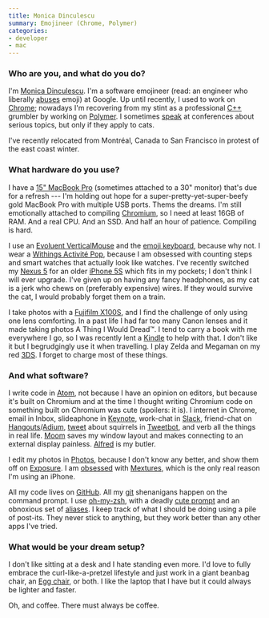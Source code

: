 ```yaml
---
title: Monica Dinculescu
summary: Emojineer (Chrome, Polymer)
categories:
- developer
- mac
---
```


### Who are you, and what do you do?

I'm [Monica Dinculescu](http://meowni.ca/ "Monica's website."). I'm a software emojineer (read: an engineer who liberally [abuses](http://meowni.ca/emoji-translate/ "Monica's emoji translator.") emoji) at Google. Up until recently, I used to work on [Chrome][]; nowadays I'm recovering from my stint as a professional [C++][c-plusplus] grumbler by working on [Polymer][]. I sometimes [speak](https://speakerdeck.com/notwaldorf "Monica's talks on Speaker Deck.") at conferences about serious topics, but only if they apply to cats.

I've recently relocated from Montréal, Canada to San Francisco in protest of the east coast winter.

### What hardware do you use?

I have a [15" MacBook Pro][macbook-pro] (sometimes attached to a 30" monitor) that's due for a refresh --- I'm holding out hope for a super-pretty-yet-super-beefy gold MacBook Pro with multiple USB ports. Thems the dreams. I'm still emotionally attached to compiling [Chromium][], so I need at least 16GB of RAM. And a real CPU. And an SSD. And half an hour of patience. Compiling is hard.

I use an [Evoluent VerticalMouse][verticalmouse] and the [emoji keyboard][emoji-keyboard], because why not. I wear a [Withings Activité Pop][activite-pop], because I am obsessed with counting steps and smart watches that actually look like watches. I've recently switched my [Nexus 5][nexus-5] for an older [iPhone 5S][iphone-5s] which fits in my pockets; I don't think I will ever upgrade. I've given up on having any fancy headphones, as my cat is a jerk who chews on (preferably expensive) wires. If they would survive the cat, I would probably forget them on a train.

I take photos with a [Fujifilm X100S][x100s], and I find the challenge of only using one lens comforting. In a past life I had far too many Canon lenses and it made taking photos A Thing I Would Dread™. I tend to carry a book with me everywhere I go, so I was recently lent a [Kindle][] to help with that. I don't like it but I begrudgingly use it when travelling. I play Zelda and Megaman on my red [3DS][]. I forget to charge most of these things.

### And what software?

I write code in [Atom][], not because I have an opinion on editors, but because it's built on Chromium and at the time I thought writing Chromium code on something built on Chromium was cute (spoilers: it is). I internet in Chrome, email in Inbox, slideaphone in [Keynote][], work-chat in [Slack][], friend-chat on [Hangouts][google-hangouts]/[Adium][], [tweet](https://twitter.com/notwaldorf "Monica's Twitter account.") about squirrels in [Tweetbot][], and verb all the things in real life. [Moom][] saves my window layout and makes connecting to an external display painless. [Alfred][] is my butler.

I edit my photos in [Photos][], because I don't know any better, and show them off on [Exposure][]. I am [obsessed](https://instagram.com/p/4cBVy_orBi/ "Monica's photo on Instagram.") with [Mextures][mextures-ios], which is the only real reason I'm using an iPhone.

All my code lives on [GitHub][]. All my [git][] shenanigans happen on the command prompt. I use [oh-my-zsh][], with a deadly [cute prompt](https://twitter.com/notwaldorf/status/495348053306396672 "Monica's tweet about her prompt.") and an obnoxious set of [aliases](https://github.com/notwaldorf/.not-quite-dotfiles/blob/master/aliases "Monica's aliases file on GitHub."). I keep track of what I should be doing using a pile of post-its. They never stick to anything, but they work better than any other apps I've tried.

### What would be your dream setup?

I don't like sitting at a desk and I hate standing even more. I'd love to fully embrace the curl-like-a-pretzel lifestyle and just work in a giant beanbag chair, an [Egg chair][egg], or both. I like the laptop that I have but it could always be lighter and faster.

Oh, and coffee. There must always be coffee.

[3ds]: https://www.nintendo.com/3ds/ "A portable gaming console with a 3D screen."
[activite-pop]: http://www2.withings.com/us/en/products/activite-pop "A watch-like activity tracker."
[adium]: https://en.wikipedia.org/wiki/Adium "A multi-protocol chat application for the Mac."
[alfred]: https://www.alfredapp.com/ "A launcher app for the Mac."
[atom]: https://atom.io/ "A text editor based on web technology."
[c-plusplus]: https://en.wikipedia.org/wiki/C%2B%2B "A compiled programming language."
[chrome]: https://www.google.com/intl/en/chrome/browser/ "A WebKit-based browser, where each tab runs in its own thread."
[chromium]: http://www.chromium.org/ "Open-source builds of the Chrome web browser."
[egg]: https://www.fritzhansen.com/en/egg-easy-chair-3316 "An egg-like chair."
[emoji-keyboard]: http://emojikeyboard.club/ "A silicon emoji cover for keyboards."
[exposure]: https://exposure.co/ "A photo narrative service."
[git]: https://git-scm.com/ "A version control system."
[github]: https://github.com/ "A Git code repository service."
[google-hangouts]: https://hangouts.google.com/ "A voice, video and text chat service."
[iphone-5s]: https://en.wikipedia.org/wiki/IPhone_5S "A smartphone."
[keynote]: https://www.apple.com/keynote/ "Presentation software for the Mac."
[kindle]: https://www.amazon.com/Kindle-Ereader-ebook-reader/dp/B007HCCNJU "A digital book reader."
[macbook-pro]: https://www.apple.com/macbook-pro/ "A laptop."
[mextures-ios]: https://www.mextures.com/ "A photo editor app."
[moom]: https://manytricks.com/moom/ "A Mac tool for taking control of window sizing/moving."
[nexus-5]: http://www.google.com/nexus/5/ "An Android smartphone."
[oh-my-zsh]: https://github.com/robbyrussell/oh-my-zsh "A framework of extensions and themes for the zsh shell."
[photos]: https://www.apple.com/macos/photos/ "A photo editor for Mac OS X."
[polymer]: https://www.polymer-project.org/1.0/ "A library for making custom HTML elements."
[slack]: https://slack.com/ "A collaboration service."
[tweetbot]: https://tapbots.com/tweetbot/mac/ "A Twitter client for the Mac."
[verticalmouse]: https://www.evoluent.com/vm3w.html "A unique wireless mouse."
[x100s]: http://www.fujifilm.com/products/digital_cameras/x/fujifilm_x100s/ "A 16 megapixel digital camera."
